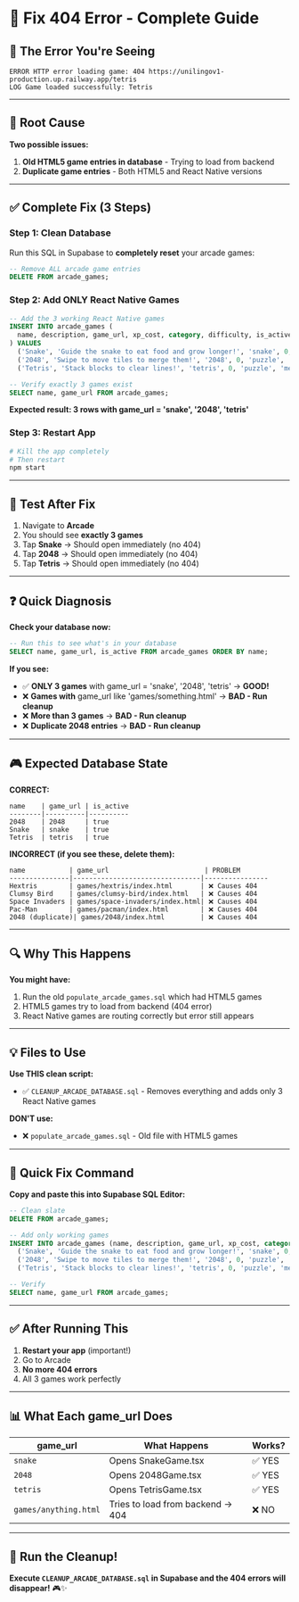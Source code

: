 # 🔧 Fix 404 Error - Complete Guide

## 🚨 The Error You're Seeing

```
ERROR HTTP error loading game: 404 https://unilingov1-production.up.railway.app/tetris
LOG Game loaded successfully: Tetris
```

---

## 🎯 Root Cause

**Two possible issues:**

1. **Old HTML5 game entries in database** - Trying to load from backend
2. **Duplicate game entries** - Both HTML5 and React Native versions

---

## ✅ Complete Fix (3 Steps)

### **Step 1: Clean Database**

Run this SQL in Supabase to **completely reset** your arcade games:

```sql
-- Remove ALL arcade game entries
DELETE FROM arcade_games;
```

### **Step 2: Add ONLY React Native Games**

```sql
-- Add the 3 working React Native games
INSERT INTO arcade_games (
  name, description, game_url, xp_cost, category, difficulty, is_active
) VALUES 
  ('Snake', 'Guide the snake to eat food and grow longer!', 'snake', 0, 'classic', 'easy', true),
  ('2048', 'Swipe to move tiles to merge them!', '2048', 0, 'puzzle', 'medium', true),
  ('Tetris', 'Stack blocks to clear lines!', 'tetris', 0, 'puzzle', 'medium', true);

-- Verify exactly 3 games exist
SELECT name, game_url FROM arcade_games;
```

**Expected result: 3 rows with game_url = 'snake', '2048', 'tetris'**

### **Step 3: Restart App**

```bash
# Kill the app completely
# Then restart
npm start
```

---

## 🧪 Test After Fix

1. Navigate to **Arcade**
2. You should see **exactly 3 games**
3. Tap **Snake** → Should open immediately (no 404)
4. Tap **2048** → Should open immediately (no 404)
5. Tap **Tetris** → Should open immediately (no 404)

---

## ❓ Quick Diagnosis

**Check your database now:**

```sql
-- Run this to see what's in your database
SELECT name, game_url, is_active FROM arcade_games ORDER BY name;
```

**If you see:**
- ✅ **ONLY 3 games** with game_url = 'snake', '2048', 'tetris' → **GOOD!**
- ❌ **Games with** game_url like 'games/something.html' → **BAD - Run cleanup**
- ❌ **More than 3 games** → **BAD - Run cleanup**
- ❌ **Duplicate 2048 entries** → **BAD - Run cleanup**

---

## 🎮 Expected Database State

**CORRECT:**
```
name    | game_url | is_active
--------|----------|----------
2048    | 2048     | true
Snake   | snake    | true
Tetris  | tetris   | true
```

**INCORRECT (if you see these, delete them):**
```
name           | game_url                        | PROBLEM
---------------|--------------------------------|----------------
Hextris        | games/hextris/index.html       | ❌ Causes 404
Clumsy Bird    | games/clumsy-bird/index.html   | ❌ Causes 404
Space Invaders | games/space-invaders/index.html| ❌ Causes 404
Pac-Man        | games/pacman/index.html        | ❌ Causes 404
2048 (duplicate)| games/2048/index.html         | ❌ Causes 404
```

---

## 🔍 Why This Happens

**You might have:**
1. Run the old `populate_arcade_games.sql` which had HTML5 games
2. HTML5 games try to load from backend (404 error)
3. React Native games are routing correctly but error still appears

---

## 💡 Files to Use

**Use THIS clean script:**
- ✅ `CLEANUP_ARCADE_DATABASE.sql` - Removes everything and adds only 3 React Native games

**DON'T use:**
- ❌ `populate_arcade_games.sql` - Old file with HTML5 games

---

## 🚀 Quick Fix Command

**Copy and paste this into Supabase SQL Editor:**

```sql
-- Clean slate
DELETE FROM arcade_games;

-- Add only working games
INSERT INTO arcade_games (name, description, game_url, xp_cost, category, difficulty, is_active) VALUES 
  ('Snake', 'Guide the snake to eat food and grow longer!', 'snake', 0, 'classic', 'easy', true),
  ('2048', 'Swipe to move tiles to merge them!', '2048', 0, 'puzzle', 'medium', true),
  ('Tetris', 'Stack blocks to clear lines!', 'tetris', 0, 'puzzle', 'medium', true);

-- Verify
SELECT name, game_url FROM arcade_games;
```

---

## ✅ After Running This

1. **Restart your app** (important!)
2. Go to Arcade
3. **No more 404 errors**
4. All 3 games work perfectly

---

## 📊 What Each game_url Does

| game_url | What Happens | Works? |
|----------|--------------|--------|
| `snake` | Opens SnakeGame.tsx | ✅ YES |
| `2048` | Opens 2048Game.tsx | ✅ YES |
| `tetris` | Opens TetrisGame.tsx | ✅ YES |
| `games/anything.html` | Tries to load from backend → 404 | ❌ NO |

---

## 🎊 Run the Cleanup!

**Execute `CLEANUP_ARCADE_DATABASE.sql` in Supabase and the 404 errors will disappear!** 🎮✨

